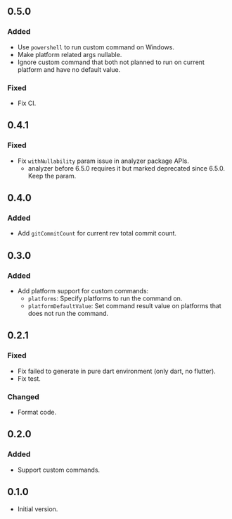 ## 0.5.0

### Added

- Use `powershell` to run custom command on Windows.
- Make platform related args nullable.
- Ignore custom command that both not planned to run on current platform and have no default value.

### Fixed

- Fix CI.

## 0.4.1

### Fixed

- Fix `withNullability` param issue in analyzer package APIs.
  - analyzer before 6.5.0 requires it but marked deprecated since 6.5.0. Keep the param.

## 0.4.0

### Added

- Add `gitCommitCount` for current rev total commit count.

## 0.3.0

### Added

- Add platform support for custom commands:
  - `platforms`: Specify platforms to run the command on.
  - `platformDefaultValue`: Set command result value on platforms that does not run the command.

## 0.2.1

### Fixed

- Fix failed to generate in pure dart environment (only dart, no flutter).
- Fix test.

### Changed

- Format code.

## 0.2.0

### Added

- Support custom commands.

## 0.1.0

- Initial version.
